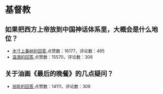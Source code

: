 #  基督教 
## 如果把西方上帝放到中国神话体系里，大概会是什么地位？
- [木寸上春树的回答](https://www.zhihu.com/question/339792628/answer/816594287),点赞数：16177，评论数：495
- [温酒的回答](https://www.zhihu.com/question/339792628/answer/1539426138),点赞数：15570，评论数：308
## 关于油画《最后的晚餐》的几点疑问？
- [翁昕的回答](https://www.zhihu.com/question/20539343/answer/141533305),点赞数：14111，评论数：309
